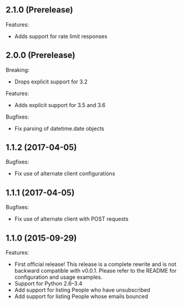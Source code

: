 ## 2.1.0 (Prerelease)

Features:

- Adds support for rate limit responses

## 2.0.0 (Prerelease)

Breaking:

- Drops explicit support for 3.2

Features:

- Adds explicit support for 3.5 and 3.6

Bugfixes:

- Fix parsing of datetime.date objects

## 1.1.2 (2017-04-05)

Bugfixes:

- Fix use of alternate client configurations

## 1.1.1 (2017-04-05)

Bugfixes:

- Fix use of alternate client with POST requests

## 1.1.0 (2015-09-29)

Features:

- First official release! This release is a complete rewrite and is not backward compatible with v0.0.1. Please refer to the README for configuration and usage examples.
- Support for Python 2.6–3.4
- Add support for listing People who have unsubscribed
- Add support for listing People whose emails bounced

